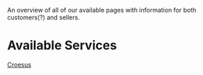 An overview of all of our available pages with information for both customers(?) and sellers.


# Available Services
[Croesus](Croesus#information)